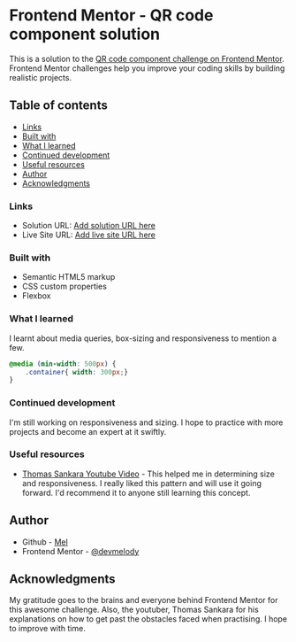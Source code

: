 # Frontend Mentor - QR code component solution

This is a solution to the [QR code component challenge on Frontend Mentor](https://www.frontendmentor.io/challenges/qr-code-component-iux_sIO_H). Frontend Mentor challenges help you improve your coding skills by building realistic projects. 

## Table of contents

  - [Links](#links)
  - [Built with](#built-with)
  - [What I learned](#what-i-learned)
  - [Continued development](#continued-development)
  - [Useful resources](#useful-resources)
- [Author](#author)
- [Acknowledgments](#acknowledgments)



### Links

- Solution URL: [Add solution URL here](https://your-solution-url.com)
- Live Site URL: [Add live site URL here](https://your-live-site-url.com)


### Built with

- Semantic HTML5 markup
- CSS custom properties
- Flexbox

### What I learned

I learnt about media queries, box-sizing and responsiveness to mention a few. 


```css
@media (min-width: 500px) {
    .container{ width: 300px;}
}
```


### Continued development

I'm still working on responsiveness and sizing. I hope to practice with more projects and become an expert at it swiftly.


### Useful resources

- [Thomas Sankara Youtube Video](https://www.youtube.com) - This helped me in determining size and responsiveness. I really liked this pattern and will use it going forward.
I'd recommend it to anyone still learning this concept.

## Author

- Github - [Mel](https://github.com/devmelody)
- Frontend Mentor - [@devmelody](https://www.frontendmentor.io/profile/devmelody)

## Acknowledgments

My gratitude goes to the brains and everyone behind Frontend Mentor for this awesome challenge. Also, the youtuber, Thomas Sankara for his explanations on how to get past the obstacles faced when practising.
I hope to improve with time.

